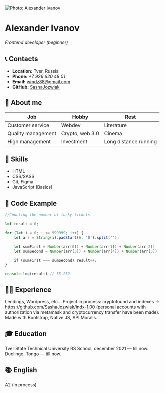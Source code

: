 ![Photo: Alexander Ivanov](https://avatars.githubusercontent.com/u/61920568 "Alexander Ivanov")

# Alexander Ivanov

###### Frontend developer (beginner)

## 📞 Contacts

- **Location:** Tver, Russia
- **Phone:** _+7 926 620 48 01_
- **Email:** wmdz88@gmail.com
- **GitHub:** [SashaJozwiak](https://github.com/SashaJozwiak)

## 📝 About me

| Job                | Hobby           | Rest                  |
| ------------------ | --------------- | --------------------- |
| Customer service   | Webdev          | Literature            |
| Quality management | Crypto, web 3.0 | Cinema                |
| High management    | Investment      | Long distance running |

## 🧩 Skills

- HTML
- CSS/SASS
- Git, Figma
- JavaScript (Basics)

## 💾 Code Example

```JavaSCript
//Сounting the number of lucky tickets

let result = 0;

for (let i = 0; i <= 999999; i++) {
    let arr = String(i).padStart(6, '0').split('');

    let sumFirst = Number(arr[0]) + Number(arr[1]) + Number(arr[2])
    let sumSecond = Number(arr[3]) + Number(arr[4]) + Number(arr[5])

    if (sumFirst === sumSecond) result++;
}

console.log(result) // 55 252
```

## 👨‍💻 Experience

Lendings, Wordpress, etc... Project in process: cryptofound and indexes → https://github.com/SashaJozwiak/indx-1.00 (personal accounts with authorization via metamask and cryptocurrency transfer have been made). Мade with Bootstrap, Native JS, API Moralis.

## 🎓 Education

Tver State Technical University
RS School, december 2021 — till now.
Duolingo, Tongo — till now.

## 📚 English

A2 (in process)
